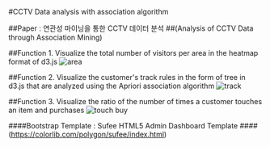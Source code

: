 #CCTV Data analysis with association algorithm

##Paper : 연관성 마이닝을 통한 CCTV 데이터 분석
##(Analysis of CCTV Data through Association Mining)

##Function 1. Visualize the total number of visitors per area in the heatmap format of d3.js
![area](https://user-images.githubusercontent.com/32334366/54002038-a45a7b00-4190-11e9-952a-1af2acceb66f.png)

##Function 2. Visualize the customer's track rules in the form of tree in d3.js that are analyzed using the Apriori association algorithm
![track](https://user-images.githubusercontent.com/32334366/54002054-ad4b4c80-4190-11e9-9dd2-7eb40958712f.png)

##Function 3. Visualize the ratio of the number of times a customer touches an item and purchases
![touch buy](https://user-images.githubusercontent.com/32334366/54002072-bb996880-4190-11e9-8659-adaa8c7a5fd3.png)

####Bootstrap Template : Sufee HTML5 Admin Dashboard Template
####(https://colorlib.com/polygon/sufee/index.html)
